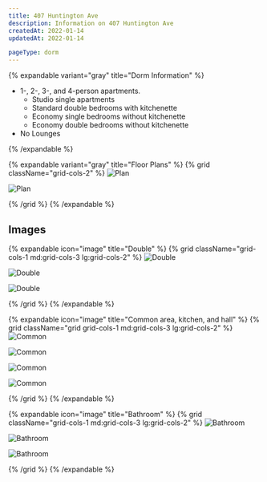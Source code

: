 ```yaml
---
title: 407 Huntington Ave
description: Information on 407 Huntington Ave
createdAt: 2022-01-14
updatedAt: 2022-01-14

pageType: dorm
---
```


{% expandable variant="gray" title="Dorm Information" %}

- 1-, 2-, 3-, and 4-person apartments.
  - Studio single apartments
  - Standard double bedrooms with kitchenette
  - Economy single bedrooms without kitchenette
  - Economy double bedrooms without kitchenette
- No Lounges

{% /expandable %}

{% expandable variant="gray" title="Floor Plans" %}
{% grid className="grid-cols-2" %}
![Plan](/housing/407-huntington-ave/plan1.png)

![Plan](/housing/407-huntington-ave/plan2.png)

{% /grid %}
{% /expandable %}

## Images

{% expandable icon="image" title="Double" %}
{% grid className="grid-cols-1 md:grid-cols-3 lg:grid-cols-2" %}
![Double](/housing/407-huntington-ave/double1.jpg)

![Double](/housing/407-huntington-ave/double2.jpg)

![Double](/housing/407-huntington-ave/double3.jpg)

{% /grid %}
{% /expandable %}

{% expandable icon="image" title="Common area, kitchen, and hall" %}
{% grid className="grid grid-cols-1 md:grid-cols-3 lg:grid-cols-2" %}
![Common](/housing/407-huntington-ave/common1.jpg)

![Common](/housing/407-huntington-ave/common2.jpg)

![Common](/housing/407-huntington-ave/hall1.jpg)

![Common](/housing/407-huntington-ave/kitchen1.jpg)

{% /grid %}
{% /expandable %}

{% expandable icon="image" title="Bathroom" %}
{% grid className="grid-cols-1 md:grid-cols-3 lg:grid-cols-2" %}
![Bathroom](/housing/407-huntington-ave/bathroom2.jpg)

![Bathroom](/housing/407-huntington-ave/bathroom3.jpg)

![Bathroom](/housing/407-huntington-ave/bathroom1.jpg)

{% /grid %}
{% /expandable %}
